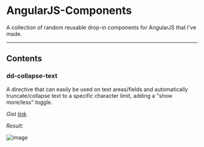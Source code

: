 # AngularJS-Components

A collection of random reusable drop-in components for AngularJS that I've made.

---
## Contents
### dd-collapse-text
A directive that can easily be used on text areas/fields and automatically truncate/collapse text to a specific character limit, adding a "show more/less" toggle.

*Gist [link](http://https://gist.github.com/doukasd/0744566c5494ebc8643f).*

*Result:*

![image](http://)